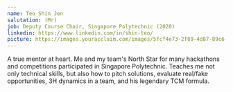 ```yaml
---
name: Teo Shin Jen
salutation: (Mr)
job: Deputy Course Chair, Singapore Polytechnic (2020)
linkedin: https://www.linkedin.com/in/shin-teo/
picture: https://images.youracclaim.com/images/5fcf4e73-2f89-4d87-89c6-6804c35f03b7/blob.png
---
```


A true mentor at heart. Me and my team's North Star for many hackathons and competitions participated in Singapore Polytechnic. Teaches me not only technical skills, but also how to pitch solutions, evaluate real/fake opportunities, 3H dynamics in a team, and his legendary TCM formula. 